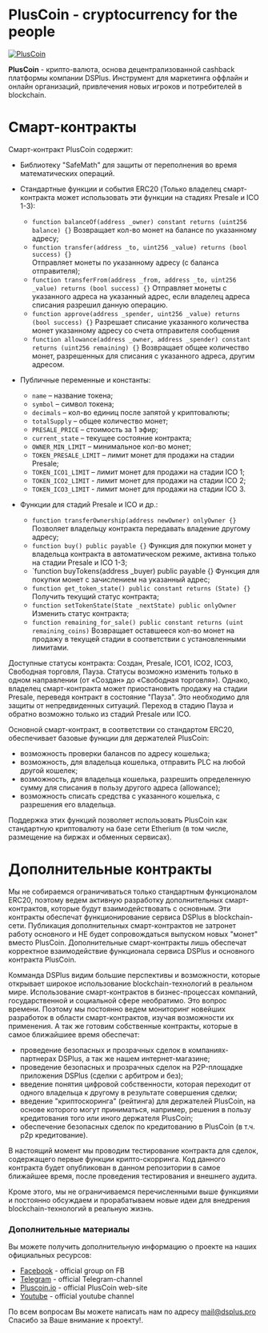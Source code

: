 # PlusCoin - cryptocurrency for the people

[![PlusCoin](https://pluscoin.io/images/dsp/pluscoin_alpha_cut.png)](https://pluscoin.io/images/dsp/pluscoin_alpha_cut.png)

**PlusCoin** - крипто-валюта, основа децентрализованной cashback платформы компании DSPlus. Инструмент для маркетинга оффлайн и онлайн организаций, привлечения новых игроков и потребителей в blockchain.

# Смарт-контракты

Смарт-контракт PlusCoin содержит:

  - Библиотеку "SafeMath" для защиты от переполнения во время математических
операций.

  - Стандартные функции и события ERC20 (Только владелец смарт-контракта может использовать эти функции на стадиях Presale и ICO 1-3):
    - `function balanceOf(address _owner) constant returns (uint256 balance) {}`
    Возвращает кол-во монет на балансе по указанному адресу;
    - `function transfer(address _to, uint256 _value) returns (bool success) {}`   
    Отправляет монеты по указанному адресу (с баланса отправителя);
    - `function transferFrom(address _from, address _to, uint256 _value) returns (bool success) {}`
    Отправляет монеты с указанного адреса на указанный адрес, если владелец адреса списания разрешил данную операцию.
    - `function approve(address _spender, uint256 _value) returns (bool success) {}`
    Разрешает списание указанного количества монет указанному адресу со счета отправителя сообщения
    - `function allowance(address _owner, address _spender) constant returns (uint256 remaining) {}` 
    Возвращает общее количество монет, разрешенных для списания с указанного адреса, другим адресом.

  - Публичные переменные и константы:
    - `name` – название токена;
    - `symbol` – символ токена;
    - `decimals` – кол-во единиц после запятой у криптовалюты;
    - `totalSupply` – общее количество монет;
    - `PRESALE_PRICE` – стоимость за 1 эфир;
    - `current_state` – текущее состояние контракта;
    - `OWNER_MIN_LIMIT` – минимальное кол-во монет;
    - `TOKEN_PRESALE_LIMIT` – лимит монет для продажи на стадии Presale;
    - `TOKEN_ICO1_LIMIT` – лимит монет для продажи на стадии ICO 1;
    - `TOKEN_ICO2_LIMIT` - лимит монет для продажи на стадии ICO 2;
    - `TOKEN_ICO3_LIMIT` - лимит монет для продажи на стадии ICO 3.

  - Функции для стадий Presale и ICO и др.:
    - `function transferOwnership(address newOwner) onlyOwner {}`
    Позволяет владельцу контракта передавать владение другому адресу;
    - `function buy() public payable {}`
    Функция для покупки монет у владельца контракта в автоматическом режиме, активна только на стадии Presale и ICO 1-3;
    - `function buyTokens(address _buyer) public payable {}
    Функция для покупки монет с зачислением на указанный адрес;
    - `function get_token_state() public constant returns (State) {}`
    Получить текущий статус контракта;
    - `function setTokenState(State _nextState) public onlyOwner`
    Изменить статус контракта;
    - `function remaining_for_sale() public constant returns (uint remaining_coins)`
    Возвращает оставшееся кол-во монет на продажу в текущей стадии в соответствии с установленными лимитами.
    
Доступные статусы контракта: Создан, Presale, ICO1, ICO2, ICO3, Свободная торговля, Пауза. 
Статусы возможно изменить только в одном направлении
(от «Создан» до «Свободная торговля»). Однако, владелец смарт-контракта может
приостановить продажу на стадии Presale, переведя контракт в состояние "Пауза". Это
необходимо для защиты от непредвиденных ситуаций. Переход в стадию Пауза и
обратно возможно только из стадий Presale или ICO.

Основной смарт-контракт, в соответствии со стандартом ERC20, обеспечивает базовые функции для держателей PlusCoin:
  - возможность проверки балансов по адресу кошелька;
  - возможность, для владельца кошелька, отправить PLC на любой другой кошелек;
  - возможность, для владельца кошелька, разрешить определенную сумму для списания в пользу другого адреса (allowance);
  - возможность списать средства с указанного кошелька, с разрешения его владельца.

Поддержка этих функций позволяет использовать PlusCoin как стандартную криптовалюту на базе сети Etherium (в том числе, размещение на биржах и обменных сервисах).

# Дополнительные контракты

Мы не собираемся ограничиваться только стандартным функционалом ERC20, поэтому ведем активную разработку дополнительных смарт-контрактов, которые будут взаимодействовать с основным. Эти контракты обеспечат функционирование сервиса DSPlus в blockchain-сети. Публикация дополнительных смарт-контрактов не затронет работу основного и НЕ будет сопровождаться выпуском новых "монет" вместо PlusCoin. Дополнительные смарт-контракты лишь обеспечат корректное взаимодействие функционала сервиса DSPlus и основного контракта PlusCoin.

Комманда DSPlus видим большие перспективы и возможности, которые открывает широкое использование blockchain-технологий в реальном мире. Использование смарт-контрактов в бизнес-процессах компаний, государственной и социальной сфере необратимо. Это вопрос времени. Поэтому мы постоянно ведем мониторинг новейших разработок в области смарт-контрактов, изучая возможности их применения. А так же готовим собственные контракты, которые в самое ближайшиее время обеспечат:
  - проведение безопасных и прозрачных сделок в компаниях-партнерах DSPlus, а так же нашем интернет-магазине;
  - проведение безопасных и прозрачных сделок на P2P-площадке приложения DSPlus (сделки с арбитром и без);
  - введение понятия цифровой собственности, которая переходит от одного владельца к другому в результате совершения сделки;
  - введение "криптоскоринга" (рейтинга) для держателей PlusCoin, на основе которого могут приниматься, например, решения в пользу кредитования того или иного держателя PlusCoin;
  - обеспечение безопасных сделок по кредитованию в PlusCoin (в т.ч. p2p кредитование).

В настоящий момент мы проводим тестирование контракта для сделок, содержащего первые функции крипто-скорринга. Код данного контракта будет опубликован в данном репозитории в самое ближайшее время, после проведения тестирования и внешнего аудита.

Кроме этого, мы не ограничиваемся перечисленными выше функциями и постоянно обсуждаем и прорабатываем новые идеи для внедрения blockchain-технологий в реальную жизнь.

### Дополнительные материалы
Вы можете получить дополнительную информацию о проекте на наших официальных ресурсов:
* [Facebook] - official group on FB
* [Telegram] - official Telegram-channel
* [Pluscoin.io] - official PlusCoin web-site
* [Youtube] - official youtube channel

По всем вопросам Вы можете написать нам по адресу mail@dsplus.pro
Спасибо за Ваше внимание к проекту!.

[//]: #

   [Facebook]: <https://www.facebook.com/dsplus.fork?fref=ts>
   [Telegram]: <https://t.me/joinchat/C9pDig06uYbTgoEq6N4ShQ>
   [Pluscoin.io]: <http://pluscoin.io>
   [Youtube]: <https://www.youtube.com/channel/UCeniN6CmMqp_ujbkWtSmaEA>
